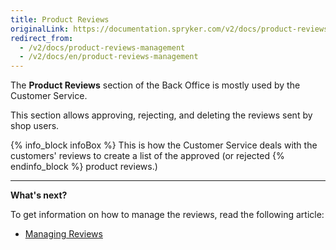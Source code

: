 ```yaml
---
title: Product Reviews
originalLink: https://documentation.spryker.com/v2/docs/product-reviews-management
redirect_from:
  - /v2/docs/product-reviews-management
  - /v2/docs/en/product-reviews-management
---
```


The **Product Reviews** section of the Back Office is mostly used by the Customer Service. 

This section allows approving, rejecting, and deleting the reviews sent by shop users. 

{% info_block infoBox %}
This is how the Customer Service deals with the customers' reviews to create a list of the approved (or rejected
{% endinfo_block %} product reviews.)

------

**What's next?**

To get information on how to manage the reviews, read the following article:

* [Managing Reviews](/docs/scos/user/user-guides/201903.0/back-office-user-guide/products/product-reviews/managing-product-reviews.html)
